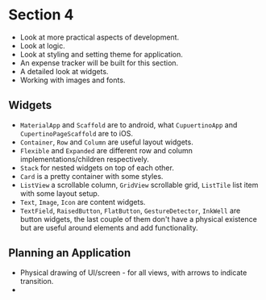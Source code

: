 # Section 4

- Look at more practical aspects of development.
- Look at logic.
- Look at styling and setting theme for application.
- An expense tracker will be built for this section.
- A detailed look at widgets.
- Working with images and fonts.


## Widgets

- ```MaterialApp``` and ```Scaffold``` are to android, what ```CupuertinoApp``` and ```CupertinoPageScaffold``` are to iOS.
- ```Container```, ```Row``` and ```Column``` are useful layout widgets.
- ```Flexible``` and ```Expanded``` are different row and column implementations/children respectively.
- ```Stack``` for nested widgets on top of each other.
- ```Card``` is a pretty container with some styles.
- ```ListView``` a scrollable column, ```GridView``` scrollable grid, ```ListTile``` list item with some layout setup.
- ```Text```, ```Image```, ```Icon``` are content widgets.
- ```TextField```, ```RaisedButton```, ```FlatButton```, ```GestureDetector```, ```InkWell``` are button widgets, the last couple of them don't have a physical existence but are useful around elements and add functionality.

## Planning an Application

- Physical drawing of UI/screen - for all views, with arrows to indicate transition.
- 